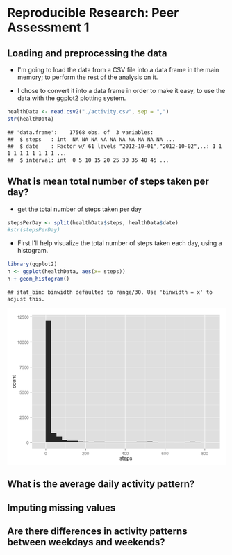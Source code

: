 # Reproducible Research: Peer Assessment 1


## Loading and preprocessing the data

* I'm going to load the data from a CSV file into a data frame in the main memory; to perform the rest of the analysis on it.

* I chose to convert it into a data frame in order to make it easy, to use the data with the ggplot2 plotting system.


```r
healthData <- read.csv2("./activity.csv", sep = ",")
str(healthData)
```

```
## 'data.frame':	17568 obs. of  3 variables:
##  $ steps   : int  NA NA NA NA NA NA NA NA NA NA ...
##  $ date    : Factor w/ 61 levels "2012-10-01","2012-10-02",..: 1 1 1 1 1 1 1 1 1 1 ...
##  $ interval: int  0 5 10 15 20 25 30 35 40 45 ...
```

## What is mean total number of steps taken per day?

* get the total number of steps taken per day


```r
stepsPerDay <- split(healthData$steps, healthData$date)
#str(stepsPerDay)
```

* First I'll help visualize the total number of steps taken each day, using a histogram.


```r
library(ggplot2)
h <- ggplot(healthData, aes(x= steps))
h + geom_histogram()
```

```
## stat_bin: binwidth defaulted to range/30. Use 'binwidth = x' to adjust this.
```

![](PA1_template_files/figure-html/unnamed-chunk-3-1.png) 



## What is the average daily activity pattern?



## Imputing missing values



## Are there differences in activity patterns between weekdays and weekends?
